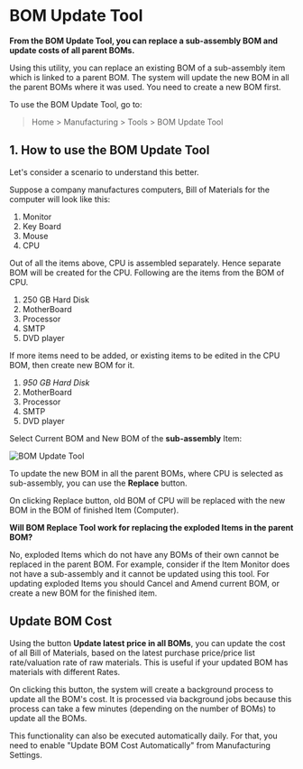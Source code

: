 <!-- add-breadcrumbs -->
# BOM Update Tool

**From the BOM Update Tool, you can replace a sub-assembly BOM and update costs of all parent BOMs.**

Using this utility, you can replace an existing BOM of a sub-assembly item which is linked to a parent BOM. The system will update the new BOM in all the parent BOMs where it was used. You need to create a new BOM first.

To use the BOM Update Tool, go to:

> Home > Manufacturing > Tools > BOM Update Tool

## 1. How to use the BOM Update Tool
Let's consider a scenario to understand this better.

Suppose a company manufactures computers, Bill of Materials for the computer will look like this:

1. Monitor
1. Key Board
1. Mouse
1. CPU

Out of all the items above, CPU is assembled separately. Hence separate BOM will be created for the CPU. Following are the items from the BOM of CPU.

1. 250 GB Hard Disk
1. MotherBoard
1. Processor
1. SMTP
1. DVD player

If more items need to be added, or existing items to be edited in the CPU BOM, then create new BOM for it.

1. _950 GB Hard Disk_
1. MotherBoard
1. Processor
1. SMTP
1. DVD player

Select Current BOM and New BOM of the **sub-assembly** Item:

<img class="screenshot" alt="BOM Update Tool" src="{{docs_base_url}}/v13/assets/img/manufacturing/bom-update-tool.png">

To update the new BOM in all the parent BOMs, where CPU is selected as sub-assembly, you can use the **Replace** button.

On clicking Replace button, old BOM of CPU will be replaced with the new BOM in the BOM of finished Item (Computer).

**Will BOM Replace Tool work for replacing the exploded Items in the parent BOM?**

No, exploded Items which do not have any BOMs of their own cannot be replaced in the parent BOM. For example, consider if the Item Monitor does not have a sub-assembly and it cannot be updated using this tool. For updating exploded Items you should Cancel and Amend current BOM, or create a new BOM for the finished item.

## Update BOM Cost
Using the button **Update latest price in all BOMs**, you can update the cost of all Bill of Materials, based on the latest purchase price/price list rate/valuation rate of raw materials. This is useful if your updated BOM has materials with different Rates.

On clicking this button, the system will create a background process to update all the BOM's cost. It is processed via background jobs because this process can take a few minutes (depending on the number of BOMs) to update all the BOMs.

This functionality can also be executed automatically daily. For that, you need to enable "Update BOM Cost Automatically" from Manufacturing Settings.


